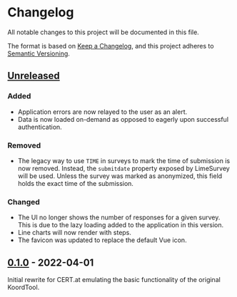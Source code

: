 # Changelog
All notable changes to this project will be documented in this file.

The format is based on [Keep a Changelog](https://keepachangelog.com/en/1.0.0/),
and this project adheres to [Semantic Versioning](https://semver.org/spec/v2.0.0.html).

## [Unreleased]

### Added

- Application errors are now relayed to the user as an alert.
- Data is now loaded on-demand as opposed to eagerly upon successful authentication.

### Removed

- The legacy way to use `TIME` in surveys to mark the time of submission is now removed.
  Instead, the `submitdate` property exposed by LimeSurvey will be used.
  Unless the survey was marked as anonymized, this field holds the exact time of the submission.

### Changed

- The UI no longer shows the number of responses for a given survey.
  This is due to the lazy loading added to the application in this version.
- Line charts will now render with steps.
- The favicon was updated to replace the default Vue icon.

## [0.1.0] - 2022-04-01

Initial rewrite for CERT.at emulating the basic functionality of the original KoordTool.

[Unreleased]: https://git-service.ait.ac.at/sim-ict/accsa/koord2ool/compare/main...develop
[0.2.0]: https://git-service.ait.ac.at/sim-ict/accsa/koord2ool/compare/0.1.0...0.2.0
[0.1.0]: https://git-service.ait.ac.at/sim-ict/accsa/koord2ool/-/tags/0.1.0
